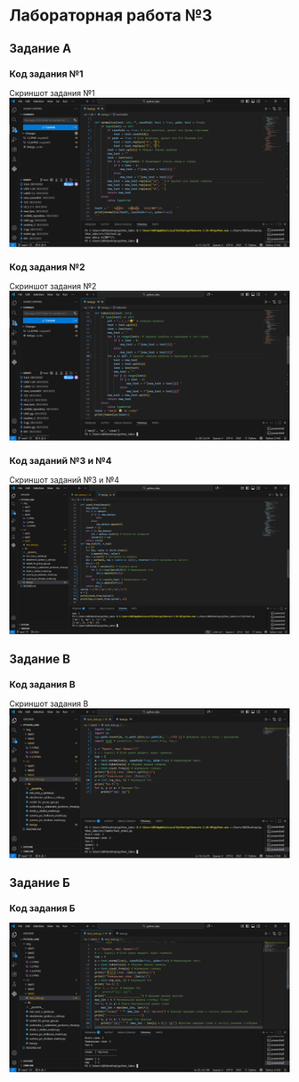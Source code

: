 # **Лабораторная работа №3**
## **Задание A**
### Код задания №1
<!-- def normalize(text: str, *, casefold: bool = True, yo2e: bool = True):
    if type(text) == str:
        if casefold == True: # Если включено, делает все буквы строчными
            text = text.casefold()
        if yo2e == True: # Если включено, делает все Ё/ё буквами Е/е
            text = text.replace("ё", "е")
            text = text.replace("Ё", "Е")
        text = text.split() # Убирает лишние пробелы
        new_text = ""
        lenn = len(text)
        for i in range(lenn): # Превращает список назад в строку
            if i < lenn - 1:
                new_text = f"{new_text + text[i]} "
            else:
                new_text = f"{new_text + text[i]}"
        new_text = new_text.replace("\n", '') # Удаляет все лишние символы
        new_text = new_text.replace("\r", '')
        new_text = new_text.replace("\t", '')
        return new_text
    else:
        raise TypeError

textt = "   \nЕеЁё   \rАБвгД   \t12(%№?*)?;         "
print(normalize(textt, casefold=True, yo2e=True)) -->

Скриншот задания №1
![01](https://github.com/2BOCXOD2/python_labs/blob/main/img/lab03/1.1.PNG)
### Код задания №2
<!-- def tokenize(text: str):
    if type(text) == str:
        alf = ",.!_;:?😀" # Символы-пробелы
        text = text.split()
        lenn = len(text)
        new_text = ''
        for i in range(lenn): # Удалили пробелы и переводим в тип строки
            if i < lenn - 1:
                new_text = f"{new_text + text[i]} "
            else:
                new_text = f"{new_text + text[i]}"
        for a in alf: # Удаляем символы-пробелы и переводим в тип строки
            text = new_text
            text = text.split(a)
            lenn = len(text)
            new_text = ""
            for j in range(lenn):
                if j < lenn - 1:
                    new_text = f"{new_text + text[j]} "
                else:
                    new_text = f"{new_text + text[j]}"
        new_text = new_text.split()
        return new_text
    else:
        raise TypeError
texxt = "emoji 😀 не слово"
print(tokenize(texxt)) -->

Скриншот задания №2
![02](https://github.com/2BOCXOD2/python_labs/blob/main/img/lab03/1.2.PNG)
### Код заданий №3 и №4
<!-- def count_freq(dannye):
    new_dannye = []
    for i in dannye:
        if i in new_dannye:
            pass
        else:
            new_dannye.append(i)
    slovar = {}
    for z in new_dannye:
        col = dannye.count(z) # Количество вхождений
        slovar[z] = col
    return slovar
def top_n(dictt, n_top):
    a = []
    for key, value in dictt.items():
        a.append((key, value))
    otv = a.sort() # Сортировка по алфавиту
    otv = sorted(a, key = lambda x: (x[1]), reverse=True) # Сортировка по частоте
    otv_1 = []
    if n_top > len(dictt): # Проверка длины
        for i in range(len(dictt)): # Формирование топа
            otv_1.append(otv[i])
    else:
        for i in range(n_top): # Формирование топа
            otv_1.append(otv[i])
    return otv_1
spisok = ["bb","aa","bb","aa","cc"]
n = 2
print(count_freq(spisok))
print(top_n(count_freq(spisok), n)) -->

Скриншот заданий №3 и №4
![03](https://github.com/2BOCXOD2/python_labs/blob/main/img/lab03/1.3%2C4.PNG)
## **Задание B**
### Код задания B
<!-- import sys
import os
sys.path.insert(0, os.path.join(sys.path[0], '../lib')) # Добавили путь в папку с функциями
import text # normalize, tokenize, count_freq, top_n

s = "Привет, мир! Привет!!!"
#s = input() # Если нужно вводить через терминал
top = 5
a = text.normalize(s, casefold=True, yo2e=True) # Форматируем текст
a = text.tokenize(a) # Убираем лишние символы
a = text.count_freq(a) # Формируем словарь
print(f"Всего слов: {len(s.split())}")
print(f"Уникальных слов: {len(a)}")
a = text.top_n(a, 5) # Формируем Топ
print('Топ-5:')
for x, y in a: # Выводим Топ
    print(f"{x}: {y}") -->

Скриншот задания B
![04](https://github.com/2BOCXOD2/python_labs/blob/main/img/lab03/2.1.PNG)
## **Задание Б**
### Код задания Б
<!-- import sys
import os
sys.path.insert(0, os.path.join(sys.path[0], '../lib')) # Добавили путь в папку с функциями
import text # normalize, tokenize, count_freq, top_n

s = "Привет, мир! Привет!!!"
#s = input() # Если нужно вводить через терминал
top = 5
a = text.normalize(s, casefold=True, yo2e=True) # Форматируем текст
a = text.tokenize(a) # Убираем лишние символы
a = text.count_freq(a) # Формируем словарь
print(f"Всего слов: {len(s.split())}")
print(f"Уникальных слов: {len(a)}")
a = text.top_n(a, 5) # Формируем Топ
print('Топ-5:')
print("______________________") # Выводим данные красиво
max_len = 5 # Минимальная ширина столбца "Слово"
for r, t in a: # Поиск максимальной длины слова
    max_len = max(max_len, len(r))
print(f"Слово{" " * (max_len - 4)}| Частота") # Красиво выводим слово и частоту ровными столбцами
print("----------------------")
for x, y in a: # Выводим Топ красиво
    print(f"{x}{" " * (max_len - len(x) + 1)}| {y}") #Красиво выводим слово и частоту ровными столбцами -->

![05](https://github.com/2BOCXOD2/python_labs/blob/main/img/lab03/2.2.PNG)